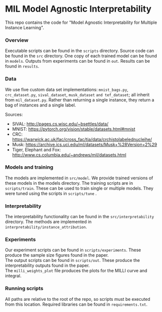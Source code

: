 # MIL Model Agnostic Interpretability

This repo contains the code for "Model Agnostic Interpretability for Multiple Instance Learning".

### Overview

Executable scripts can be found in the `scripts` directory.
Source code can be found in the `src` directory.
One copy of each trained model can be found in `models`.
Outputs from experiments can be found in `out`.
Results can be found in `results`.

### Data

We use five custom data set implementations:
`mnist_bags.py`, `crc_dataset.py`, `sival_dataset`, `musk_dataset` `and tef_dataset`; 
all inherit from `mil_dataset.py`. 
Rather than returning a single instance, they return a bag of instances and a single label.

Sources:
* SIVAL: http://pages.cs.wisc.edu/~bsettles/data/
* MNIST: https://pytorch.org/vision/stable/datasets.html#mnist
* CRC: https://warwick.ac.uk/fac/cross_fac/tia/data/crchistolabelednucleihe/
* Musk: https://archive.ics.uci.edu/ml/datasets/Musk+%28Version+2%29
* Tiger, Elephant and Fox: http://www.cs.columbia.edu/~andrews/mil/datasets.html


### Models and training

The models are implemented in `src/model`.
We provide trained versions of these models in the models directory.
The training scripts are in `scripts/train`.
These can be used to train single or multiple models.
They were tuned using the scripts in `scripts/tune` .

### Interpretability

The interpretability functionality can be found in the `src/interpretability` directory.
The methods are implemented in `interpretability/instance_attribution`.

### Experiments

Our experiment scripts can be found in `scripts/experiments`.
These produce the sample size figures found in the paper.  
The output scripts can be found in `scripts/out`.
These produce the interpretability outputs found in the paper.  
The `milli_weights_plot` file produces the plots for the MILLI curve and integral.

### Running scripts

All paths are relative to the root of the repo, so scripts must be executed from this location.
Required libraries can be found in `requirements.txt`.
